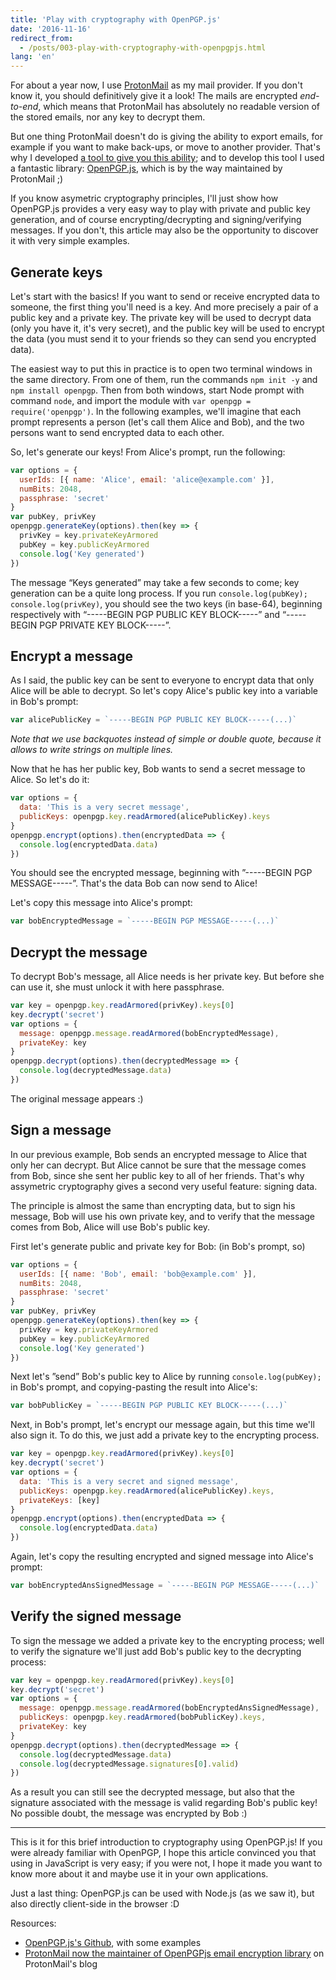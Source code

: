 ```yaml
---
title: 'Play with cryptography with OpenPGP.js'
date: '2016-11-16'
redirect_from:
  - /posts/003-play-with-cryptography-with-openpgpjs.html
lang: 'en'
---
```


For about a year now, I use [ProtonMail](https://protonmail.com) as my mail provider. If you don't know it, you should definitively give it a look! The mails are encrypted _end-to-end_, which means that ProtonMail has absolutely no readable version of the stored emails, nor any key to decrypt them.

But one thing ProtonMail doesn't do is giving the ability to export emails, for example if you want to make back-ups, or move to another provider. That's why I developed [a tool to give you this ability](https://github.com/scastiel/protonmail-export); and to develop this tool I used a fantastic library: [OpenPGP.js](https://openpgpjs.org/), which is by the way maintained by ProtonMail ;)

If you know asymetric cryptography principles, I'll just show how OpenPGP.js provides a very easy way to play with private and public key generation, and of course encrypting/decrypting and signing/verifying messages. If you don't, this article may also be the opportunity to discover it with very simple examples.

<!--readmore-->

## Generate keys

Let's start with the basics! If you want to send or receive encrypted data to someone, the first thing you'll need is a key. And more precisely a pair of a public key and a private key. The private key will be used to decrypt data (only you have it, it's very secret), and the public key will be used to encrypt the data (you must send it to your friends so they can send you encrypted data).

The easiest way to put this in practice is to open two terminal windows in the same directory. From one of them, run the commands `npm init -y` and `npm install openpgp`. Then from both windows, start Node prompt with command `node`, and import the module with `var openpgp = require('openpgp')`. In the following examples, we'll imagine that each prompt represents a person (let's call them Alice and Bob), and the two persons want to send encrypted data to each other.

So, let's generate our keys! From Alice's prompt, run the following:

```javascript
var options = {
  userIds: [{ name: 'Alice', email: 'alice@example.com' }],
  numBits: 2048,
  passphrase: 'secret'
}
var pubKey, privKey
openpgp.generateKey(options).then(key => {
  privKey = key.privateKeyArmored
  pubKey = key.publicKeyArmored
  console.log('Key generated')
})
```

The message “Keys generated” may take a few seconds to come; key generation can be a quite long process. If you run `console.log(pubKey); console.log(privKey)`, you should see the two keys (in base-64), beginning respectively with “-----BEGIN PGP PUBLIC KEY BLOCK-----” and “-----BEGIN PGP PRIVATE KEY BLOCK-----”.

## Encrypt a message

As I said, the public key can be sent to everyone to encrypt data that only Alice will be able to decrypt. So let's copy Alice's public key into a variable in Bob's prompt:

```javascript
var alicePublicKey = `-----BEGIN PGP PUBLIC KEY BLOCK-----(...)`
```

_Note that we use backquotes instead of simple or double quote, because it allows to write strings on multiple lines._

Now that he has her public key, Bob wants to send a secret message to Alice. So let's do it:

```javascript
var options = {
  data: 'This is a very secret message',
  publicKeys: openpgp.key.readArmored(alicePublicKey).keys
}
openpgp.encrypt(options).then(encryptedData => {
  console.log(encryptedData.data)
})
```

You should see the encrypted message, beginning with ”-----BEGIN PGP MESSAGE-----”. That's the data Bob can now send to Alice!

Let's copy this message into Alice's prompt:

```javascript
var bobEncryptedMessage = `-----BEGIN PGP MESSAGE-----(...)`
```

## Decrypt the message

To decrypt Bob's message, all Alice needs is her private key. But before she can use it, she must unlock it with here passphrase.

```javascript
var key = openpgp.key.readArmored(privKey).keys[0]
key.decrypt('secret')
var options = {
  message: openpgp.message.readArmored(bobEncryptedMessage),
  privateKey: key
}
openpgp.decrypt(options).then(decryptedMessage => {
  console.log(decryptedMessage.data)
})
```

The original message appears :)

## Sign a message

In our previous example, Bob sends an encrypted message to Alice that only her can decrypt. But Alice cannot be sure that the message comes from Bob, since she sent her public key to all of her friends. That's why assymetric cryptography gives a second very useful feature: signing data.

The principle is almost the same than encrypting data, but to sign his message, Bob will use his own private key, and to verify that the message comes from Bob, Alice will use Bob's public key.

First let's generate public and private key for Bob: (in Bob's prompt, so)

```javascript
var options = {
  userIds: [{ name: 'Bob', email: 'bob@example.com' }],
  numBits: 2048,
  passphrase: 'secret'
}
var pubKey, privKey
openpgp.generateKey(options).then(key => {
  privKey = key.privateKeyArmored
  pubKey = key.publicKeyArmored
  console.log('Key generated')
})
```

Next let's ”send” Bob's public key to Alice by running `console.log(pubKey);` in Bob's prompt, and copying-pasting the result into Alice's:

```javascript
var bobPublicKey = `-----BEGIN PGP PUBLIC KEY BLOCK-----(...)`
```

Next, in Bob's prompt, let's encrypt our message again, but this time we'll also sign it. To do this, we just add a private key to the encrypting process.

```javascript
var key = openpgp.key.readArmored(privKey).keys[0]
key.decrypt('secret')
var options = {
  data: 'This is a very secret and signed message',
  publicKeys: openpgp.key.readArmored(alicePublicKey).keys,
  privateKeys: [key]
}
openpgp.encrypt(options).then(encryptedData => {
  console.log(encryptedData.data)
})
```

Again, let's copy the resulting encrypted and signed message into Alice's prompt:

```javascript
var bobEncryptedAnsSignedMessage = `-----BEGIN PGP MESSAGE-----(...)`
```

## Verify the signed message

To sign the message we added a private key to the encrypting process; well to verify the signature we'll just add Bob's public key to the decrypting process:

```javascript
var key = openpgp.key.readArmored(privKey).keys[0]
key.decrypt('secret')
var options = {
  message: openpgp.message.readArmored(bobEncryptedAnsSignedMessage),
  publicKeys: openpgp.key.readArmored(bobPublicKey).keys,
  privateKey: key
}
openpgp.decrypt(options).then(decryptedMessage => {
  console.log(decryptedMessage.data)
  console.log(decryptedMessage.signatures[0].valid)
})
```

As a result you can still see the decrypted message, but also that the signature associated with the message is valid regarding Bob's public key! No possible doubt, the message was encrypted by Bob :)

---

This is it for this brief introduction to cryptography using OpenPGP.js! If you were already familiar with OpenPGP, I hope this article convinced you that using in JavaScript is very easy; if you were not, I hope it made you want to know more about it and maybe use it in your own applications.

Just a last thing: OpenPGP.js can be used with Node.js (as we saw it), but also directly client-side in the browser :D

Resources:

- [OpenPGP.js's Github](https://github.com/openpgpjs/openpgpjs), with some examples
- [ProtonMail now the maintainer of OpenPGPjs email encryption library](https://protonmail.com/blog/openpgpjs-email-encryption/) on ProtonMail's blog
